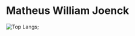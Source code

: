 <h1>Matheus William Joenck</h1>

![Top Langs](https://github-readme-stats.vercel.app/api/top-langs/?username=al0i&layout=compact&show_icons=true&theme=transparent);
